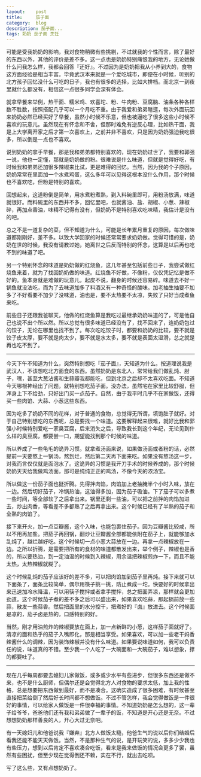 ```yaml
---
layout:    post
title:     茄子面
category:  blog
description: 茄子面...
tags: 奶奶 茄子面 烹饪
---
```

可能是受我奶奶的影响，我对食物稍微有些挑剔，不过就我的个性而言，除了最好的东西以外，其他的评价是差不多。这一点也是奶奶特别痛恨我的地方，无论她做什么问我怎么样，我都会回答『还好』。不过因为是奶奶把我从小养到大的，食物这方面经验是相当丰富。毕竟武汉本来就是一个爱吃城市，即便在小时候，听别的北方孩子回忆没什么可吃的日子，我也有很多的选择，比如大排档。而北京一到夜里就什么都没有，相信这一点很多同学会深有体会。

就拿早餐来举例，热干面、糯米鸡、欢喜坨、粉、牛肉粉、豆腐脑、油条各种各样数不胜数，按照搭配几乎可以一个月吃不重。由于我爱和弟弟瞎逛，每次外面玩回来奶奶必然已经买好了早餐，虽然小时候不乐意，但也被逼吃了很多这些小时候不喜欢的玩意儿。虽然现在有怀念和不舍，但那时难免有逆反心理，比如热干面，我是上大学离开家之后才第一次喜欢上，之前并非不喜欢，只是因为奶奶强迫我吃很多，所以倒是一点也不喜欢。

说到奶奶的拿手早餐，那是我和弟弟都特别喜欢的，现在奶奶过世了，我要和郭强一说，他也一定懂，那就是奶奶做的粉。很难说是什么味道，但就是觉得好吃，有时候我和弟弟还加很多辣椒来比试，更是难得的回忆。当然，因为我的个子原因，奶奶常常在里面加一个水煮鸡蛋，这么多年可以见得这根本没什么作用，那个时候也不喜欢吃，但粉是特别的喜欢。

回想起来，这道粉倒是简单，用水煮粉煮熟，到入料碗里即可，用粉汤放满，味道就很好。而料碗里的东西并不多，回忆里吧，也就酱油、盐、胡椒、小葱、辣椒碎，再加点香油，味精不记得有没有，但奶奶不是特别喜欢吃味精，我估计是没有的吧。

总之不是一道复杂的菜，但不知道为什么，可能是长年累月重复的原因，每次做味道都刚刚好，差不多。以致大学回家的时候还常常要求奶奶做。觉得可惜的是，奶奶在世的时候，我没有请教过她，她离世之后反而特别的怀念，这算是以后再也吃不到的味道了吧。

另一个特别怀念的味道是奶奶做的红烧鱼，这几年甚至包括前些日子，我尝试做红烧鱼来着，就为了找回奶奶做的味道。红烧鱼不好做，不像粉，仅仅凭记忆是做不好的。鱼本身就是难做的玩意儿，起皮不说，翻身的时候还容易碎。味道去不好一锅鱼就没法吃，而为了去味道加多了料酒又有一种奇怪的酸味。加老抽生抽要不加多了不好看要不加少了没味道，油也是，要不太热要不太凉，失败了只好当成煮鱼来吃。

前些日子还跟我爸聊天，他做的红烧鱼算是我吃过最继承奶奶味道的了，可是他自己也说不出个所以然。所以总觉有很多味道已经没有了，找不回来了，连奶奶包过的饺子，无论在哪里也找不到了。每次吃吃饺子时，都要和奶奶的比较，要不就是饺子皮太厚，要不就是肉太少，要不就是水太多，要不就是表面太湿滑，总之就是再也吃不到了。

----

今天下午不知道为什么，突然特别想吃『茄子面』，天知道为什么。按道理说我是武汉人，不该想吃北方面食的东西。虽然奶奶是东北人，常常给我们做乱炖、肘子，嘿，甚至大葱沾酱和生蒜瓣我都能吃，但到北京之后却不太喜欢吃面。不知道今天哪根神经出了问题，就特别想吃茄子面。没办法，虽然宅在家里比较舒服，但浑身上下不给劲，只好出门买一点茄子。自然，由于我平时几乎不在家做饭，还得买一些肉馅、大蒜、小葱这些东西。

因为吃多了奶奶不同的花样，对于普通的食物，总觉得无所谓，填饱肚子就好。对于自己特别想吃的东西呢，总是要找一个味道。这要解释起来很难，就好比我和郭强小时候特别爱吃一家臭豆腐，后来消失之后，导致我长到这个年纪，无论见到什么样的臭豆腐，都要尝一口，期望能找到那个时候的味道。

所以养成了一些龟毛的诡异习惯。就拿煮汤面来说，如果做汤面或者粉的话，必然提前一天要熬上一锅汤，熬到烂，然后第二天再下面来吃。如果没有熬汤这一步，对我而言仅仅就是面泡水了。这诡异的习惯是我开刀手术的时候养成的，那个时候奶奶天天给我做鸡汤面，那可是纯纯正正的鸡汤，不像今天的浓汤宝。

所以做这一份茄子面也挺折腾。先得拌肉馅，肉馅加上老抽腌半个小时入味，放在一边。然后切好茄子，冷锅热油，这油得多加，因为茄子吸油。下了茄子可以多煮一些时间，等全部软了之后拿出来。锅里还剩一些油，可以把之前拌的肉馅加进去，炒出肉香，等看差不多都熟了之后再拿出来。这个时候已经有了半熟的茄子和全熟的肉馅了。

接下来开火，加一点豆瓣酱，这个入味，也能包裹住茄子。因为豆瓣酱比较咸，所以不用再加盐。把茄子再回锅，翻炒让豆瓣酱全部都能依附在茄子上，就能够加水乱炖了，越烂越好吃。这个时候切一点小葱大蒜放在一边。再拿一点辣椒放在一边。之所以折腾，是需要把所有的食材的味道都散发出来，举个例子，辣椒也是香的，所以要热油，到一定油温的时候到入辣椒，用余温把辣椒煎炸一下，而且不能太热，太热辣椒就糊了。

这个时候乱炖的茄子应该好的差不多，可以把肉馅加到茄子里再炖。接下来就可以下面条了，面条比较简单，偶尔用筷子挑一挑，防止煮成一坨。快要好的时候拿出来迅速加冷水降温，可以用筷子搅拌或者拿手搅拌，总之把面弄凉，那样就会更加劲道。这个时候茄子煮的差不多之后可以盛出来，如果喜欢吃蒜，那起锅前放一些蒜，散发一些蒜香。然后把面里的水分控干，把煮好的『卤』放进去。这个时候面是凉的，茄子卤是热的，口感特别的好。

当然，刚才用油煎炸的辣椒要放在面上，加一点新鲜的小葱，这样茄子面就好了。清凉的面和热乎的茄子入嘴即化，那是相当享受。如果喜欢，可以加一些老干妈香辣酱什么的调辣，因为装饰辣椒并没有什么味道。如果要说味道如何，我可以负责任的说，味道真的不错。至少我一个人吃了一大碗面和一大碗茄子，难以想象，撑的都要吐了。

----

现在几乎每周都要去媳妇儿家做饭，或多或少水平有些进步，但很多东西还是做不来，也不是什么厨师，但偶尔还是会觉得北方人对食物的要求太低，加上我的性格，总是想要把东西做到最好，而不是凑合。这确实造成了很多困难，有时候甚至直接把菜给倒了然后好长时间都不想做饭。不过不管怎样，我会觉得做饭是一件很好的事情，可以给家人做饭是一件很幸福的事情。不知道奶奶是怎么想的，这一辈子给爷爷，爸爸他们还有我和弟弟做了一辈子的饭，不知道是开心还是无奈。不过想想奶奶那样善良的人，开心大过无奈吧。

有一天媳妇儿和他爸说我『嫌弃』北方人做饭太糙，他爸生气的说以后你们结婚后看我还能不能天天做饭。当然，不是那种生气的说，是开玩笑的说，多多少少我也有些压力，想到以后肯定不喜欢凑合吃饭，看来是我来做饭的情况会更多了罢，虽然有些困扰，但至少现在觉得倒还不赖，实在不行，就出去吃呗。

写了这么些，又有点想奶奶了。
